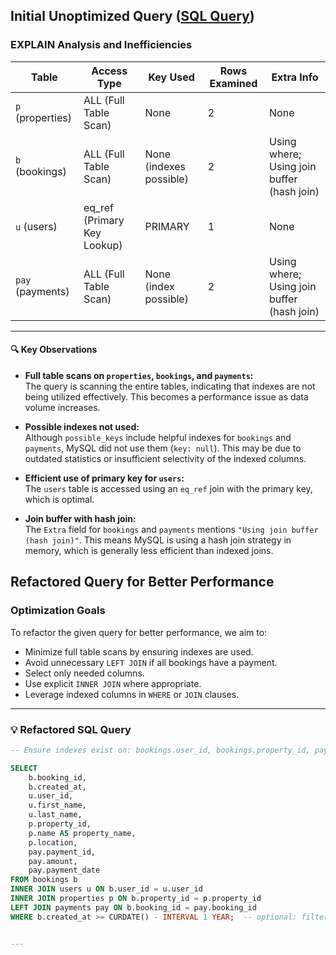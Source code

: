 ## Initial Unoptimized Query ([SQL Query](perfomance.sql))

### EXPLAIN Analysis and Inefficiencies

| Table       | Access Type             | Key Used         | Rows Examined | Extra Info                              |
|-------------|-------------------------|------------------|----------------|------------------------------------------|
| `p` (properties) | ALL (Full Table Scan)    | None             | 2              | None                                     |
| `b` (bookings)   | ALL (Full Table Scan)    | None (indexes possible) | 2      | Using where; Using join buffer (hash join) |
| `u` (users)      | eq_ref (Primary Key Lookup) | PRIMARY       | 1              | None                                     |
| `pay` (payments) | ALL (Full Table Scan)    | None (index possible) | 2       | Using where; Using join buffer (hash join) |

---

#### 🔍 Key Observations

- **Full table scans on `properties`, `bookings`, and `payments`:**  
  The query is scanning the entire tables, indicating that indexes are not being utilized effectively. This becomes a performance issue as data volume increases.

- **Possible indexes not used:**  
  Although `possible_keys` include helpful indexes for `bookings` and `payments`, MySQL did not use them (`key: null`). This may be due to outdated statistics or insufficient selectivity of the indexed columns.

- **Efficient use of primary key for `users`:**  
  The `users` table is accessed using an `eq_ref` join with the primary key, which is optimal.

- **Join buffer with hash join:**  
  The `Extra` field for `bookings` and `payments` mentions `"Using join buffer (hash join)"`. This means MySQL is using a hash join strategy in memory, which is generally less efficient than indexed joins.


## Refactored Query for Better Performance

### Optimization Goals

To refactor the given query for better performance, we aim to:

- Minimize full table scans by ensuring indexes are used.
- Avoid unnecessary `LEFT JOIN` if all bookings have a payment.
- Select only needed columns.
- Use explicit `INNER JOIN` where appropriate.
- Leverage indexed columns in `WHERE` or `JOIN` clauses.

---

### 💡 Refactored SQL Query

```sql
-- Ensure indexes exist on: bookings.user_id, bookings.property_id, payments.booking_id

SELECT 
    b.booking_id,
    b.created_at,
    u.user_id,
    u.first_name,
    u.last_name,
    p.property_id,
    p.name AS property_name,
    p.location,
    pay.payment_id,
    pay.amount,
    pay.payment_date
FROM bookings b
INNER JOIN users u ON b.user_id = u.user_id
INNER JOIN properties p ON b.property_id = p.property_id
LEFT JOIN payments pay ON b.booking_id = pay.booking_id
WHERE b.created_at >= CURDATE() - INTERVAL 1 YEAR;  -- optional: filter recent bookings


---
